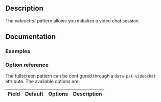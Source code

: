## Description

The *videochat* pattern allows you initialize a video chat session.

## Documentation


### Examples


### Option reference

The fullscreen pattern can be configured through a `data-pat-videochat` attribute.
The available options are:

| Field | Default | Options | Description |
| ----- | ------- | ----------- | ----------- |


